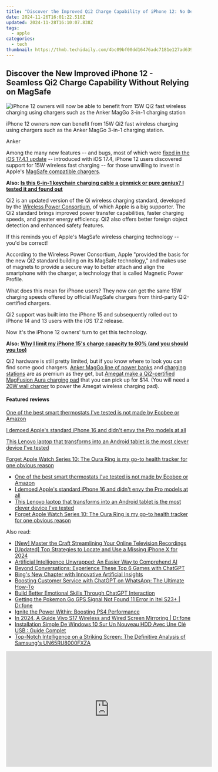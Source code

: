 ```yaml
---
title: "Discover the Improved Qi2 Charge Capability of iPhone 12: No Dependence on MagSafe for Fast Charging! | ZDNet"
date: 2024-11-26T16:01:22.510Z
updated: 2024-11-28T16:10:07.838Z
tags:
  - apple
categories:
  - tech
thumbnail: https://thmb.techidaily.com/4bc09bf00dd16476adc7181e127ad6390edb7499dd05b4708d5bc6f8d46016ec.png
---
```


## Discover the New Improved iPhone 12 - Seamless Qi2 Charge Capability Without Relying on MagSafe

![iPhone 12 owners will now be able to benefit from 15W Qi2 fast wireless charging using chargers such as the Anker MagGo 3-in-1 charging station](https://www.zdnet.com/a/img/resize/b3c972f50687a3f50fb8e828f3a7d28c0912b5ef/2024/03/28/f40c0057-1b9e-4db6-8ece-ffbca62c31a3/untitled-1.jpg?auto=webp&width=1280)

iPhone 12 owners now can benefit from 15W Qi2 fast wireless charging using chargers such as the Anker MagGo 3-in-1 charging station.

Anker

Among the many new features -- and bugs, most of which were [fixed in the iOS 17.4.1 update](https://www.zdnet.com/article/ios-17-4-1-and-ipados-17-4-1-more-mysterious-iphone-and-ipad-updates/) \-- introduced with iOS 17.4, iPhone 12 users discovered support for 15W wireless fast charging -- for those unwilling to invest in Apple's [MagSafe compatible chargers](https://www.zdnet.com/article/best-magsafe-battery/).

**Also:** [**Is this 6-in-1 keychain charging cable a gimmick or pure genius? I tested it and found out**](https://www.zdnet.com/article/is-this-6-in-1-keychain-charging-cable-a-gimmick-or-pure-genius-i-tested-it-and-found-out/)

Qi2 is an updated version of the Qi wireless charging standard, developed by the [Wireless Power Consortium](https://www.wirelesspowerconsortium.com/), of which Apple is a big supporter. The Qi2 standard brings improved power transfer capabilities, faster charging speeds, and greater energy efficiency. Qi2 also offers better foreign object detection and enhanced safety features.

If this reminds you of Apple's MagSafe wireless charging technology -- you'd be correct!

According to the Wireless Power Consortium, Apple "provided the basis for the new Qi2 standard building on its MagSafe technology," and makes use of magnets to provide a secure way to better attach and align the smartphone with the charger, a technology that is called Magnetic Power Profile.

What does this mean for iPhone users? They now can get the same 15W charging speeds offered by official MagSafe chargers from third-party Qi2-certified chargers. 

Qi2 support was built into the iPhone 15 and subsequently rolled out to iPhone 14 and 13 users with the iOS 17.2 release.

Now it's the iPhone 12 owners' turn to get this technology.

**Also:** [**Why I limit my iPhone 15's charge capacity to 80% (and you should you too)**](https://www.zdnet.com/article/why-i-limit-my-iphone-15s-charge-capacity-to-80-and-you-should-you-too/)

Qi2 hardware is still pretty limited, but if you know where to look you can find some good chargers. [Anker MagGo line of power banks](https://www.amazon.com/Anker-Certified-Ultra-Fast-MagSafe-Compatible-Portable/dp/B0CFDQ9QH5?tag=zdnet-buy-button-20) and [charging stations](https://www.amazon.com/Compatible-Anker-Charging-Certified-Wireless/dp/B0CF54FWFL?tag=zdnet-buy-button-20) are as premium as they get, but [Amegat make a Qi2-certified MagFusion Aura charging pad](https://www.amazon.com/AMEGAT-MagFusion-Certified-Ultra-Fast-Compatible/dp/B0CSSQD4ZC?tag=zdnet-buy-button-20) that you can pick up for $14\. (You will need a [20W wall charger](https://www.amazon.com/Charger-Anker-2-Pack-Foldable-PowerPort/dp/B09491FT41?tag=zdnet-buy-button-20) to power the Amegat wireless charging pad).

#### Featured reviews

[One of the best smart thermostats I've tested is not made by Ecobee or Amazon](https://www.zdnet.com/article/one-of-the-best-smart-thermostats-ive-tested-is-not-made-by-ecobee-or-amazon/ "One of the best smart thermostats I've tested is not made by Ecobee or Amazon")

[I demoed Apple's standard iPhone 16 and didn't envy the Pro models at all](https://www.zdnet.com/article/why-im-recommending-the-standard-iphone-16-over-the-pro-this-year-and-im-not-alone/ "I demoed Apple's standard iPhone 16 and didn't envy the Pro models at all")

[This Lenovo laptop that transforms into an Android tablet is the most clever device I've tested](https://www.zdnet.com/article/i-tested-lenovos-windows-laptop-that-doubles-as-an-android-tablet-and-it-has-so-much-potential/ "This Lenovo laptop that transforms into an Android tablet is the most clever device I've tested")

[Forget Apple Watch Series 10: The Oura Ring is my go-to health tracker for one obvious reason](https://www.zdnet.com/article/forget-apple-watch-series-10-the-oura-ring-is-my-go-to-health-tracker-for-one-obvious-reason/ "Forget Apple Watch Series 10: The Oura Ring is my go-to health tracker for one obvious reason")

* [One of the best smart thermostats I've tested is not made by Ecobee or Amazon](https://www.zdnet.com/article/one-of-the-best-smart-thermostats-ive-tested-is-not-made-by-ecobee-or-amazon/ "One of the best smart thermostats I've tested is not made by Ecobee or Amazon")
* [I demoed Apple's standard iPhone 16 and didn't envy the Pro models at all](https://www.zdnet.com/article/why-im-recommending-the-standard-iphone-16-over-the-pro-this-year-and-im-not-alone/ "I demoed Apple's standard iPhone 16 and didn't envy the Pro models at all")
* [This Lenovo laptop that transforms into an Android tablet is the most clever device I've tested](https://www.zdnet.com/article/i-tested-lenovos-windows-laptop-that-doubles-as-an-android-tablet-and-it-has-so-much-potential/ "This Lenovo laptop that transforms into an Android tablet is the most clever device I've tested")
* [Forget Apple Watch Series 10: The Oura Ring is my go-to health tracker for one obvious reason](https://www.zdnet.com/article/forget-apple-watch-series-10-the-oura-ring-is-my-go-to-health-tracker-for-one-obvious-reason/ "Forget Apple Watch Series 10: The Oura Ring is my go-to health tracker for one obvious reason")

<ins class="adsbygoogle"
     style="display:block"
     data-ad-format="autorelaxed"
     data-ad-client="ca-pub-7571918770474297"
     data-ad-slot="1223367746"></ins>

<ins class="adsbygoogle"
     style="display:block"
     data-ad-client="ca-pub-7571918770474297"
     data-ad-slot="8358498916"
     data-ad-format="auto"
     data-full-width-responsive="true"></ins>

<span class="atpl-alsoreadstyle">Also read:</span>
<div><ul>
<li><a href="https://screen-video-capture.techidaily.com/new-master-the-craft-streamlining-your-online-television-recordings/"><u>[New] Master the Craft Streamlining Your Online Television Recordings</u></a></li>
<li><a href="https://fox-boxes.techidaily.com/updated-top-strategies-to-locate-and-use-a-missing-iphone-x-for-2024/"><u>[Updated] Top Strategies to Locate and Use a Missing iPhone X for 2024</u></a></li>
<li><a href="https://tech-haven.techidaily.com/artificial-intelligence-unwrapped-an-easier-way-to-comprehend-ai/"><u>Artificial Intelligence Unwrapped: An Easier Way to Comprehend AI</u></a></li>
<li><a href="https://tech-haven.techidaily.com/beyond-conversations-experience-these-top-6-games-with-chatgpt/"><u>Beyond Conversations: Experience These Top 6 Games with ChatGPT</u></a></li>
<li><a href="https://tech-haven.techidaily.com/bings-new-chapter-with-innovative-artificial-insights/"><u>Bing's New Chapter with Innovative Artificial Insights</u></a></li>
<li><a href="https://tech-haven.techidaily.com/boosting-customer-service-with-chatgpt-on-whatsapp-the-ultimate-how-to/"><u>Boosting Customer Service with ChatGPT on WhatsApp: The Ultimate How-To</u></a></li>
<li><a href="https://tech-haven.techidaily.com/build-better-emotional-skills-through-chatgpt-interaction/"><u>Build Better Emotional Skills Through ChatGPT Interaction</u></a></li>
<li><a href="https://android-location.techidaily.com/getting-the-pokemon-go-gps-signal-not-found-11-error-in-itel-s23plus-drfone-by-drfone-virtual/"><u>Getting the Pokemon Go GPS Signal Not Found 11 Error in Itel S23+ | Dr.fone</u></a></li>
<li><a href="https://games-able.techidaily.com/ignite-the-power-within-boosting-ps4-performance/"><u>Ignite the Power Within: Boosting PS4 Performance</u></a></li>
<li><a href="https://screen-mirror.techidaily.com/in-2024-a-guide-vivo-s17-wireless-and-wired-screen-mirroring-drfone-by-drfone-android/"><u>In 2024, A Guide Vivo S17 Wireless and Wired Screen Mirroring | Dr.fone</u></a></li>
<li><a href="https://fox-within.techidaily.com/installation-simple-de-windows-10-sur-un-nouveau-hdd-avec-une-cle-usb-guide-complet/"><u>Installation Simple De Windows 10 Sur Un Nouveau HDD Avec Une Clé USB : Guide Complet</u></a></li>
<li><a href="https://buynow-reviews.techidaily.com/top-notch-intelligence-on-a-striking-screen-the-definitive-analysis-of-samsungs-un65ru8000fxza/"><u>Top-Notch Intelligence on a Striking Screen: The Definitive Analysis of Samsung's UN65RU8000FXZA</u></a></li>
</ul></div>

<!-- affiliate ads begin -->
<iframe width="560" height="315" src="https://www.youtube.com/embed/aIx71tPaWKg?si=lG5OiUe-M6eBJf5b&autoplay=1" title="YouTube video player" frameborder="0" allow="accelerometer; autoplay; clipboard-write; encrypted-media; gyroscope; picture-in-picture; web-share" referrerpolicy="strict-origin-when-cross-origin" allowfullscreen></iframe>
<!-- affiliate ads end -->

